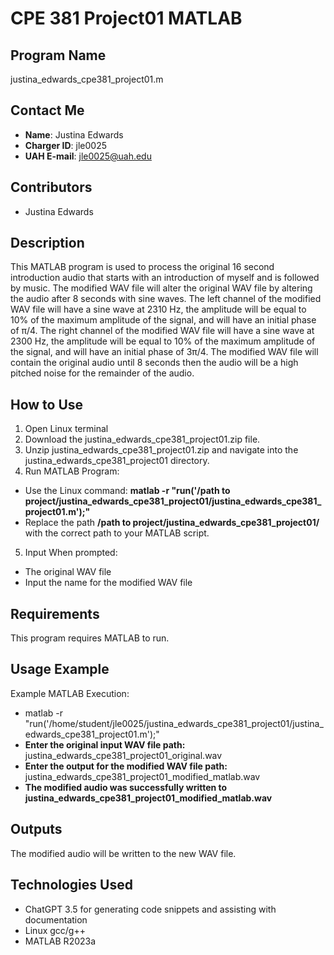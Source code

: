 ﻿# CPE 381 Project01 MATLAB
## Program Name
justina_edwards_cpe381_project01.m
## Contact Me
- **Name**: Justina Edwards
- **Charger ID**: jle0025
- **UAH E-mail**: jle0025@uah.edu
## Contributors
- Justina Edwards
## Description
This MATLAB program is used to process the original 16 second introduction audio that starts with an introduction of myself and is followed by music. The modified WAV file will alter the original WAV file by altering the audio after 8 seconds with sine waves. The left channel of the modified WAV file will have a sine wave at 2310 Hz, the amplitude will be equal to 10% of the maximum amplitude of the signal, and will have an initial phase of π/4. The right channel of the modified WAV file will have a sine wave at 2300 Hz, the amplitude will be equal to 10% of the maximum amplitude of the signal, and will have an initial phase of 3π/4. The modified WAV file will contain the original audio until 8 seconds then the audio will be a high pitched noise for the remainder of the audio.

## How to Use
1. Open Linux terminal
2.  Download the justina_edwards_cpe381_project01.zip file.
3. Unzip justina_edwards_cpe381_project01.zip and navigate into the justina_edwards_cpe381_project01 directory.
4. Run MATLAB Program:
- Use the Linux command:
 **matlab -r "run('/path to project/justina_edwards_cpe381_project01/justina_edwards_cpe381_project01.m');"**
 - Replace the path **/path to project/justina_edwards_cpe381_project01/** with the correct path to your MATLAB script.
5. Input When prompted:
- The original WAV file
- Input the name for the modified WAV file
## Requirements
This program requires MATLAB to run.
## Usage Example
Example MATLAB Execution:
- matlab -r "run('/home/student/jle0025/justina_edwards_cpe381_project01/justina_edwards_cpe381_project01.m');"
- **Enter the original input WAV file path:** justina_edwards_cpe381_project01_original.wav
- **Enter the output for the modified WAV file path:** justina_edwards_cpe381_project01_modified_matlab.wav
- **The modified audio was successfully written to justina_edwards_cpe381_project01_modified_matlab.wav**
## Outputs
The modified audio will be written to the new WAV file.
## Technologies Used
- ChatGPT 3.5 for generating code snippets and assisting with documentation
- Linux gcc/g++
- MATLAB R2023a
